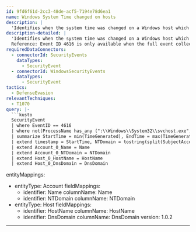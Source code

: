 ```yaml
---
id: 9fd6f61d-2cc3-48de-acf5-7194e78d6ea1
name: Windows System Time changed on hosts
description: |
  'Identifies when the system time was changed on a Windows host which can indicate potential timestomping activities.'
description-detailed: |
  'Identifies when the system time was changed on a Windows host which can indicate potential timestomping activities.
  Reference: Event ID 4616 is only available when the full event collection is enabled - https://docs.microsoft.com/azure/sentinel/connect-windows-security-events'
requiredDataConnectors:
  - connectorId: SecurityEvents
    dataTypes:
      - SecurityEvent
  - connectorId: WindowsSecurityEvents
    dataTypes:
      - SecurityEvent
tactics:
  - DefenseEvasion
relevantTechniques:
  - T1070
query: |-
  ```kusto
  SecurityEvent
  | where EventID == 4616
  | where not(ProcessName has_any (":\\Windows\\System32\\svchost.exe", ":\\Program Files\\VMware\\VMware Tools\\vmtoolsd.exe"))
  | summarize StartTime = min(TimeGenerated), EndTime = max(TimeGenerated), count() by Computer, EventID, Activity, Account, AccountType, NewTime, PreviousTime, ProcessName, ProcessId, SubjectAccount, SubjectUserSid, SourceComputerId, _ResourceId
  | extend timestamp = StartTime, NTDomain = tostring(split(SubjectAccount, '\\', 0)[0]), Name = tostring(split(SubjectAccount, '\\', 1)[0]), HostName = tostring(split(Computer, '.', 0)[0]), DnsDomain = tostring(strcat_array(array_slice(split(Computer, '.'), 1, -1), '.'))
  | extend Account_0_Name = Name
  | extend Account_0_NTDomain = NTDomain
  | extend Host_0_HostName = HostName
  | extend Host_0_DnsDomain = DnsDomain
  ```
entityMappings:
  - entityType: Account
    fieldMappings:
      - identifier: Name
        columnName: Name
      - identifier: NTDomain
        columnName: NTDomain
  - entityType: Host
    fieldMappings:
      - identifier: HostName
        columnName: HostName
      - identifier: DnsDomain
        columnName: DnsDomain
version: 1.0.2
---
```


